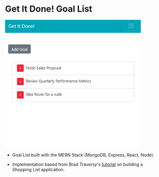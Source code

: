 # Get It Done! Goal List

![alt text](https://raw.githubusercontent.com/jaisonpthomas/getItDone/master/homepage.png "homepage")

+ Goal List built with the MERN Stack (MongoDB, Express, React, Node).

+ Implementation based from Brad Traversy's [tutorial](https://www.youtube.com/playlist?list=PLillGF-RfqbbiTGgA77tGO426V3hRF9iE) on building a Shopping List application.
